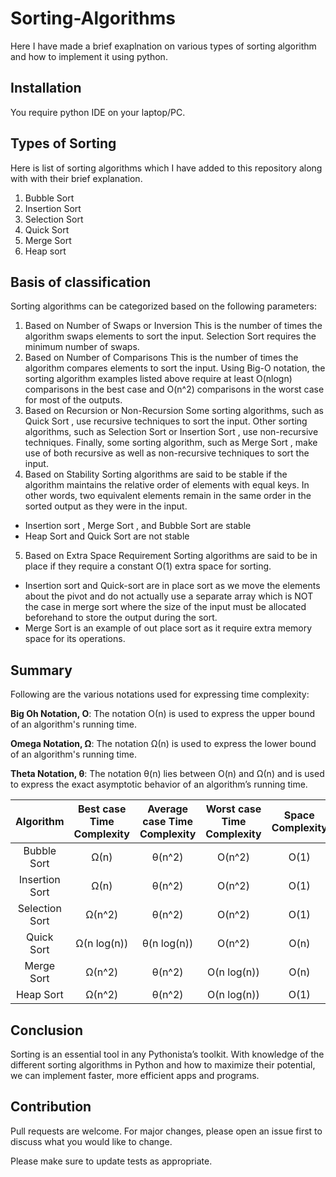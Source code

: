 # Sorting-Algorithms
Here I have made a brief exaplnation on various types of sorting algorithm  and how to implement it using python.

## Installation
You require python IDE on your laptop/PC.

## Types of Sorting
Here is list of sorting algorithms which I have added to this repository along with with their brief explanation.

1. Bubble Sort
2. Insertion Sort
3. Selection Sort
4. Quick Sort
5. Merge Sort
6. Heap sort

## Basis of classification
Sorting algorithms can be categorized based on the following parameters:

1. Based on Number of Swaps or Inversion This is the number of times the algorithm swaps elements to sort the input.  Selection Sort  requires the minimum number of swaps.
2. Based on Number of Comparisons This is the number of times the algorithm compares elements to sort the input. Using Big-O notation, the sorting algorithm examples listed above require at least  O(nlogn) comparisons in the best case and  O(n^2)  comparisons in the worst case for most of the outputs.
3. Based on Recursion or Non-Recursion Some sorting algorithms, such as  Quick Sort , use recursive techniques to sort the input. Other sorting algorithms, such as  Selection Sort  or  Insertion Sort , use non-recursive techniques. Finally, some sorting algorithm, such as  Merge Sort , make use of both recursive as well as non-recursive techniques to sort the input.
4. Based on Stability Sorting algorithms are said to be  stable  if the algorithm maintains the relative order of elements with equal keys. In other words, two equivalent elements remain in the same order in the sorted output as they were in the input.
  - Insertion sort ,  Merge Sort , and  Bubble Sort  are stable
  - Heap Sort  and  Quick Sort  are not stable
5. Based on Extra Space Requirement Sorting algorithms are said to be  in place  if they require a constant  O(1)  extra space for sorting.
  - Insertion sort  and  Quick-sort  are  in place  sort as we move the elements about the pivot and do not actually use a separate array which is NOT the case in merge sort where the size of the input must be allocated beforehand to store the output during the sort.
  - Merge Sort  is an example of  out place  sort as it require extra memory space for its operations.

## Summary
Following are the various notations used for expressing time complexity:

**Big Oh Notation, O**: The notation Ο(n) is used to express the upper bound of an algorithm's running time.

**Omega Notation, Ω**: The notation Ω(n) is used to express the lower bound of an algorithm's running time.

**Theta Notation, θ**: The notation θ(n) lies between O(n) and Ω(n) and is used to express the exact asymptotic behavior of an algorithm’s running time.

|**Algorithm**|**Best case Time Complexity**|**Average case Time Complexity**|**Worst case Time Complexity**|**Space Complexity**|
| :---: | :---: | :---:| :---: | :---: |
| Bubble Sort | Ω(n) | θ(n^2) | O(n^2) | O(1) |
| Insertion Sort | Ω(n) | θ(n^2) | O(n^2) | O(1) |
| Selection Sort | Ω(n^2) | θ(n^2) | O(n^2) | O(1) |
| Quick Sort | Ω(n log(n)) | θ(n log(n)) | O(n^2) | O(n) |
| Merge Sort | Ω(n^2) | θ(n^2) | O(n log(n)) | O(n) |
| Heap Sort | Ω(n^2) | θ(n^2) | O(n log(n)) | O(1) |


## Conclusion
Sorting is an essential tool in any Pythonista’s toolkit. With knowledge of the different sorting algorithms in Python and how to maximize their potential, we can implement faster, more efficient apps and programs.

## Contribution
Pull requests are welcome. For major changes, please open an issue first to discuss what you would like to change.

Please make sure to update tests as appropriate.
